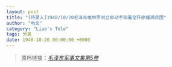 ```yaml
---
layout: post
title: "[待录入]1948/10/20毛泽东电林罗刘立即动手部署全歼廖耀湘兵团"
author: "电文"
category: "Liao's Tele"
tags: 分类
date: 1948-10-20 00:00:00 +0000
---
```

> 原档链接：[*毛泽东军事文集第5卷*](https://www.modernhistory.org.cn/#/Detailedreading?fileCode=0001_ts_31027578&treeId=188023779&uniqTag&dirCode=e21a6230329943309f9367c8fbeb1ffa&bzId&qkTitle&imageUrl=https%3A%2F%2Fiiif.modernhistory.org.cn%2Fiiif%2F2%2F0001_ts_31027578%252F0001_ts_31027578_00130.jpg&contUrl=https%3A%2F%2Fkrwxk-prod.oss-cn-beijing.aliyuncs.com%2F0001_ts_31027578%2F0001_ts_31027578.json)
